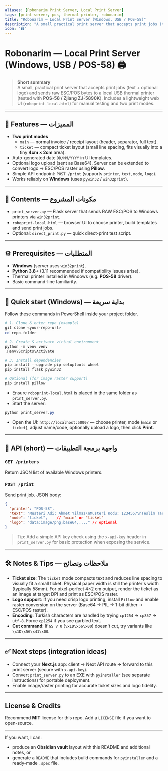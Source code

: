 ```yaml
---
aliases: [Robonarim Print Server, Local Print Server]
tags: [print-server, pos, thermal-printer, robonarim]
title: "Robonarim — Local Print Server (Windows, USB / POS-58)"
description: "A small practical print server that accepts print jobs (text + optional logo) and sends raw ESC/POS bytes to a local USB thermal printer (tested with POS-58 / Zjiang ZJ-5890K). Includes a lightweight web UI and two print modes."
icon: "🖨️"
---
```


# Robonarim — Local Print Server (Windows, USB / POS-58) 🖨️

> **Short summary**  
> A small, practical print server that accepts print jobs (text + optional logo) and sends raw ESC/POS bytes to a local USB thermal printer (tested with **POS-58 / Zjiang ZJ-5890K**). Includes a lightweight web UI (`roboprint-local.html`) for manual testing and two print modes.

---

## 🎯 Features — المميزات
- **Two print modes**
  - `main` — normal invoice / receipt layout (header, separator, full text).
  - `ticket` — compact ticket layout (small line spacing, fits visually into a tiny **4cm × 2cm** area).
- Auto-generated date `DD/MM/YYYY` in UI templates.  
- Optional logo upload (sent as Base64). Server can be extended to convert logo → ESC/POS raster using **Pillow**.  
- Simple API endpoint: `POST /print` (supports `printer`, `text`, `mode`, `logo`).  
- Works reliably on **Windows** (uses `pywin32` / `win32print`).

---

## 📂 Contents — مكونات المشروع
- `print_server.py` — Flask server that sends RAW ESC/POS to Windows printers via `win32print`.  
- `roboprint-local.html` — browser UI to choose printer, build templates and send print jobs.  
- Optional: `direct_print.py` — quick direct-print test script.

---

## ⚙️ Prerequisites — المتطلبات
- **Windows** (server uses `win32print`).  
- **Python 3.8+** (3.11 recommended if compatibility issues arise).  
- Thermal printer installed in Windows (e.g. **POS-58** driver).  
- Basic command-line familiarity.

---

## 🚀 Quick start (Windows) — بداية سريعة
Follow these commands in PowerShell inside your project folder.

```powershell
# 1. Clone & enter repo (example)
git clone <your-repo-url>
cd repo-folder

# 2. Create & activate virtual environment
python -m venv venv
.env\Scripts\Activate

# 3. Install dependencies
pip install --upgrade pip setuptools wheel
pip install flask pywin32

# Optional (for image raster support)
pip install pillow
```

- Ensure `roboprint-local.html` is placed in the same folder as `print_server.py`.
- Start the server:
```powershell
python print_server.py
```
- Open the UI: `http://localhost:5000/` — choose printer, mode (`main` or `ticket`), adjust name/code, optionally upload a logo, then click **Print**.

---

## 🔌 API (short) — واجهة برمجة التطبيقات
### `GET /printers`
Return JSON list of available Windows printers.

### `POST /print`
Send print job. JSON body:
```json
{
  "printer": "POS-58",
  "text": "Musteri Adi: Ahmet Yilmaz\nMusteri Kodu: 1234567\nTeslim Tarihi: 05/10/2025",
  "mode": "ticket",    // "main" or "ticket"
  "logo": "data:image/png;base64,...." // optional
}
```

> Tip: Add a simple API key check using the `x-api-key` header in `print_server.py` for basic protection when exposing the service.

---

## 🛠️ Notes & Tips — ملاحظات ونصائح
- **Ticket size**: The `ticket` mode compacts text and reduces line spacing to visually fit a small ticket. Physical paper width is still the printer's width (typically 58mm). For pixel-perfect 4×2 cm output, render the ticket as an image at target DPI and print as ESC/POS raster.  
- **Logo support**: If you need crisp logo printing, install `Pillow` and enable raster conversion on the server (Base64 → PIL → 1-bit dither → ESC/POS raster).  
- **Encoding**: Turkish characters are handled by trying `cp1254` → `cp857` → `utf-8`. Force `cp1254` if you see garbled text.  
- **Cut command**: If `GS V 0` (`\x1D\x56\x00`) doesn't cut, try variants like `\x1D\x56\x41\x00`.

---

## ✅ Next steps (integration ideas)
- Connect your **Next.js** app: client → Next API route → forward to this print server (secure with `x-api-key`).  
- Convert `print_server.py` to an EXE with `pyinstaller` (see separate instructions) for portable deployment.  
- Enable image/raster printing for accurate ticket sizes and logo fidelity.

---

## License & Credits
Recommend **MIT** license for this repo. Add a `LICENSE` file if you want to open-source.

---

If you want, I can:
- produce an **Obsidian vault** layout with this README and additional notes, or  
- generate a `README` that includes build commands for `pyinstaller` and a ready-made `.spec` file.

